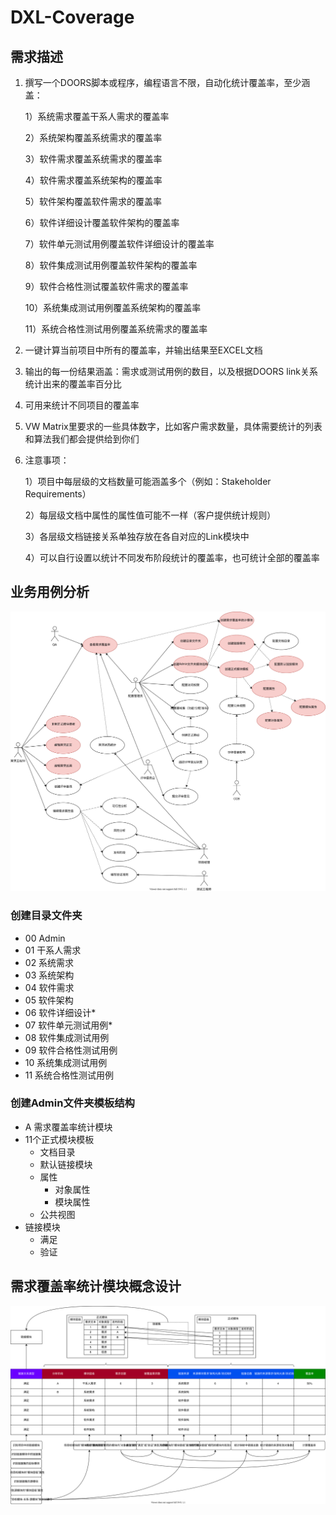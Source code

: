 # DXL-Coverage

## 需求描述

1. 撰写一个DOORS脚本或程序，编程语言不限，自动化统计覆盖率，至少涵盖：

    1）系统需求覆盖干系人需求的覆盖率

    2）系统架构覆盖系统需求的覆盖率

    3）软件需求覆盖系统需求的覆盖率

    4）软件需求覆盖系统架构的覆盖率

    5）软件架构覆盖软件需求的覆盖率

    6）软件详细设计覆盖软件架构的覆盖率

    7）软件单元测试用例覆盖软件详细设计的覆盖率

    8）软件集成测试用例覆盖软件架构的覆盖率

    9）软件合格性测试覆盖软件需求的覆盖率

    10）系统集成测试用例覆盖系统架构的覆盖率

    11）系统合格性测试用例覆盖系统需求的覆盖率

2. 一键计算当前项目中所有的覆盖率，并输出结果至EXCEL文档

3. 输出的每一份结果涵盖：需求或测试用例的数目，以及根据DOORS link关系统计出来的覆盖率百分比

4. 可用来统计不同项目的覆盖率

5. VW Matrix里要求的一些具体数字，比如客户需求数量，具体需要统计的列表和算法我们都会提供给到你们

6. 注意事项：

    1）项目中每层级的文档数量可能涵盖多个（例如：Stakeholder Requirements）

    2）每层级文档中属性的属性值可能不一样（客户提供统计规则）

    3）各层级文档链接关系单独存放在各自对应的Link模块中

    4）可以自行设置以统计不同发布阶段统计的覆盖率，也可统计全部的覆盖率

## 业务用例分析

![Use Case Diagram](UseCase.drawio.svg)

### 创建目录文件夹

- 00 Admin
- 01 干系人需求
- 02 系统需求
- 03 系统架构
- 04 软件需求
- 05 软件架构
- 06 软件详细设计*
- 07 软件单元测试用例*
- 08 软件集成测试用例
- 09 软件合格性测试用例
- 10 系统集成测试用例
- 11 系统合格性测试用例

### 创建Admin文件夹模板结构

- A 需求覆盖率统计模块
- 11个正式模块模板
  - 文档目录
  - 默认链接模块
  - 属性
    - 对象属性
    - 模块属性
  - 公共视图
- 链接模块
  - 满足
  - 验证



## 需求覆盖率统计模块概念设计

![概念图](概念设计图.drawio.svg)